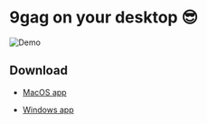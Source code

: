 # 9gag on your desktop 😎

![Demo](demo.gif)


## Download

* [MacOS app](https://github.com/funkyremi/9gag-desktop/releases/download/1.0/9gag_macos.zip)


* [Windows app](https://github.com/funkyremi/9gag-desktop/releases/download/1.0/9gag_windows.zip)
